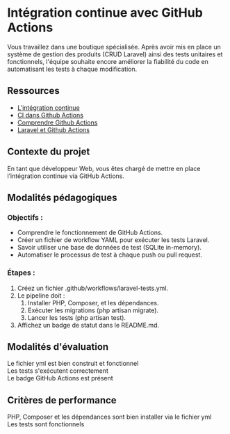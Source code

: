 # Intégration continue avec GitHub Actions

Vous travaillez dans une boutique spécialisée. Après avoir mis en place un système de gestion des produits (CRUD Laravel) ainsi des tests unitaires et fonctionnels, l'équipe souhaite encore améliorer la fiabilité du code en automatisant les tests à chaque modification.

## Ressources

- [L'intégration continue](https://www.ibm.com/fr-fr/think/topics/continuous-integration)
- [CI dans Github Actions](https://docs.github.com/fr/actions/concepts/overview/continuous-integration)
- [Comprendre Github Actions](https://docs.github.com/fr/actions/get-started/understanding-github-actions)
- [Laravel et Github Actions](https://laravel-france.com/posts/automatisez-vos-tests-avec-github-actions)

## Contexte du projet

En tant que développeur Web, vous êtes chargé de mettre en place l’intégration continue via GitHub Actions.

## Modalités pédagogiques

### Objectifs :

* Comprendre le fonctionnement de GitHub Actions.
* Créer un fichier de workflow YAML pour exécuter les tests Laravel.
* Savoir utiliser une base de données de test (SQLite in-memory).
* Automatiser le processus de test à chaque push ou pull request.

### Étapes :

1. Créez un fichier .github/workflows/laravel-tests.yml.
2. Le pipeline doit :
    1. Installer PHP, Composer, et les dépendances.
    2. Exécuter les migrations (php artisan migrate).
    3. Lancer les tests (php artisan test).
3. Affichez un badge de statut dans le README.md.

## Modalités d'évaluation

Le fichier yml est bien construit et fonctionnel\
Les tests s'exécutent correctement\
Le badge GitHub Actions est présent

## Critères de performance

PHP, Composer et les dépendances sont bien installer via le fichier yml\
Les tests sont fonctionnels
